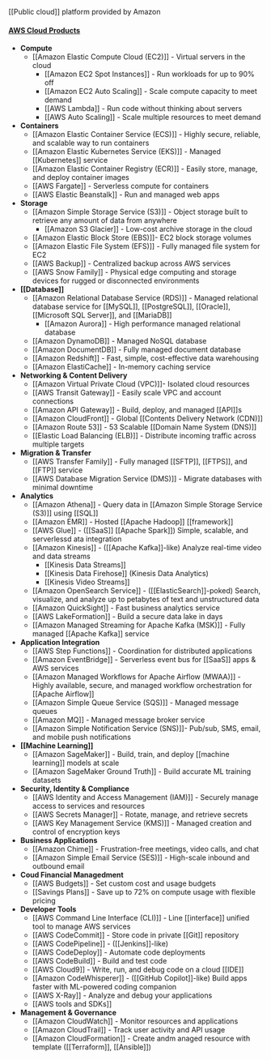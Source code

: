 [[Public cloud]] platform provided by Amazon

#### [AWS Cloud Products](https://aws.amazon.com/products/)
- **Compute**
	- [[Amazon Elastic Compute Cloud (EC2)]] - Virtual servers in the cloud
		- [[Amazon EC2 Spot Instances]] - Run workloads for up to 90% off
		- [[Amazon EC2 Auto Scaling]] - Scale compute capacity to meet demand
		- [[AWS Lambda]] - Run code without thinking about servers
		- [[AWS Auto Scaling]] - Scale multiple resources to meet demand
- **Containers**
	- [[Amazon Elastic Container Service (ECS)]] - Highly secure, reliable, and scalable way to run containers
	- [[Amazon Elastic Kubernetes Service (EKS)]] - Managed [[Kubernetes]] service
	- [[Amazon Elastic Container Registry (ECR)]] - Easily store, manage, and deploy container images
	- [[AWS Fargate]] - Serverless compute for containers
	- [[AWS Elastic Beanstalk]] - Run and managed web apps
- **Storage**
	- [[Amazon Simple Storage Service (S3)]] - Object storage built to retrieve any amount of data from anywhere
		- [[Amazon S3 Glacier]] - Low-cost archive storage in the cloud
	- [[Amazon Elastic Block Store (EBS)]]-  EC2 block storage volumes
	- [[Amazon Elastic File System (EFS)]] - Fully managed file system for EC2
	- [[AWS Backup]] - Centralized backup across AWS services
	- [[AWS Snow Family]] - Physical edge computing and storage devices for rugged or disconnected environments
- **[[Database]]**
	- [[Amazon Relational Database Service (RDS)]] - Managed relational database service for [[MySQL]], [[PostgreSQL]], [[Oracle]], [[Microsoft SQL Server]], and [[MariaDB]]
		- [[Amazon Aurora]] - High performance managed relational database
	- [[Amazon DynamoDB]] - Managed NoSQL database
	- [[Amazon DocumentDB]] - Fully managed document database
	- [[Amazon Redshift]] - Fast, simple, cost-effective data warehousing
	- [[Amazon ElastiCache]] - In-memory caching service
- **Networking & Content Delivery**
	- [[Amazon Virtual Private Cloud (VPC)]]- Isolated cloud resources
	- [[AWS Transit Gateway]] - Easily scale VPC and account connections
	- [[Amazon API Gateway]] - Build, deploy, and managed [[API]]s
	- [[Amazon CloudFront]] - Global [[Contents Delivery Network (CDN)]]
	- [[Amazon Route 53]] - 53 Scalable [[Domain Name System (DNS)]]
	- [[Elastic Load Balancing (ELB)]] - Distribute incoming traffic across multiple targets
- **Migration & Transfer**
	- [[AWS Transfer Family]] - Fully managed [[SFTP]], [[FTPS]], and [[FTP]] service
	- [[AWS Database Migration Service (DMS)]] - Migrate databases with minimal downtime
- **Analytics**
	- [[Amazon Athena]] - Query data in [[Amazon Simple Storage Service (S3)]] using [[SQL]]
	- [[Amazon EMR]] - Hosted [[Apache Hadoop]] [[framework]]
	- [[AWS Glue]] - ([[SaaS]] [[Apache Spark]]) Simple, scalable, and serverlessd ata integration
	- [[Amazon Kinesis]] - ([[Apache Kafka]]-like) Analyze real-time video and data streams
		- [[Kinesis Data Streams]]
		- [[Kinesis Data Firehose]] (Kinesis Data Analytics)
		- [[Kinesis Video Streams]]
	- [[Amazon OpenSearch Service]] - ([[ElasticSearch]]-poked) Search, visualize, and analyze up to petabytes of text and unstructured data
	- [[Amazon QuickSight]] - Fast business analytics service
	- [[AWS LakeFormation]] - Build a secure data lake in days
	- [[Amazon Managed Streaming for Apache Kafka (MSK)]] - Fully managed [[Apache Kafka]] service
- **Application Integration**
	- [[AWS Step Functions]] - Coordination for distributed applications
	- [[Amazon EventBridge]] - Serverless event bus for [[SaaS]] apps & AWS services
	- [[Amazon Managed Workflows for Apache Airflow (MWAA)]] - Highly available, secure, and managed workflow orchestration for [[Apache Airflow]]
	- [[Amazon Simple Queue Service (SQS)]] - Managed message queues
	- [[Amazon MQ]] - Managed message broker service
	- [[Amazon Simple Notification Service (SNS)]]- Pub/sub, SMS, email, and mobile push notifications
- **[[Machine Learning]]**
	- [[Amazon SageMaker]] - Build, train, and deploy [[machine learning]] models at scale
	- [[Amazon SageMaker Ground Truth]] - Build accurate ML training datasets
- **Security, Identity & Compliance**
	- [[AWS Identity and Access Management (IAM)]] - Securely manage access to services and resources
	- [[AWS Secrets Manager]] - Rotate, manage, and retrieve secrets
	- [[AWS Key Management Service (KMS)]] - Managed creation and control of encryption keys
- **Business Applications**
	- [[Amazon Chime]] - Frustration-free meetings, video calls, and chat
	- [[Amazon Simple Email Service (SES)]] - High-scale inbound and outbound email
- **Coud Financial Managedment**
	- [[AWS Budgets]] -  Set custom cost and usage budgets
	- [[Savings Plans]] - Save up to 72% on compute usage with flexible pricing
- **Developer Tools**
	- [[AWS Command Line Interface (CLI)]] - Line [[interface]] unified tool to manage AWS services
	- [[AWS CodeCommit]] - Store code in private [[Git]] repository
	- [[AWS CodePipeline]] - ([[Jenkins]]-like) 
	- [[AWS CodeDeploy]] - Automate code deployments
	- [[AWS CodeBuild]] - Build and test code
	- [[AWS Cloud9]] - Write, run, and debug code on a cloud [[IDE]]
	- [[Amazon CodeWhisperer]] - ([[GitHub Copilot]]-like) Build apps faster with ML-powered coding companion
	- [[AWS X-Ray]] - Analyze and debug your applications
	- [[AWS tools and SDKs]]
- **Management & Governance**
	- [[Amazon CloudWatch]] - Monitor resources and applications
	- [[Amazon CloudTrail]] - Track user activity and API usage
	- [[Amazon CloudFormation]] - Create andm anaged resource with template ([[Terraform]], [[Ansible]])